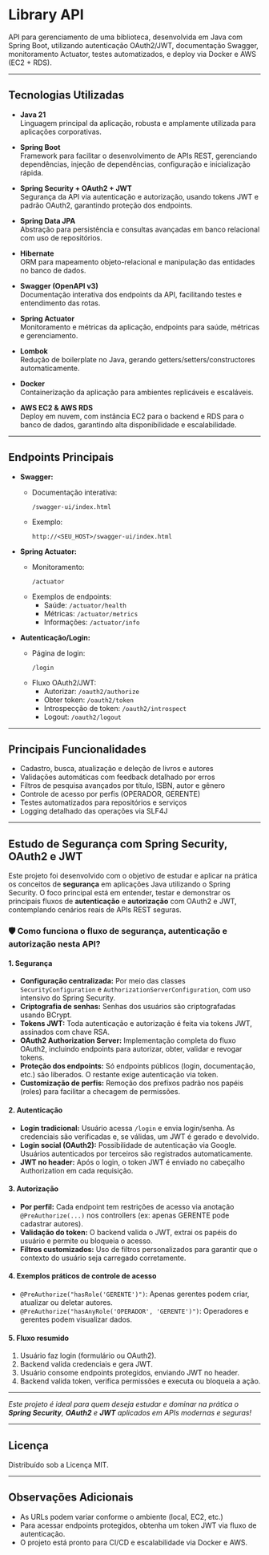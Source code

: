 # Library API

API para gerenciamento de uma biblioteca, desenvolvida em Java com Spring Boot, utilizando autenticação OAuth2/JWT, documentação Swagger, monitoramento Actuator, testes automatizados, e deploy via Docker e AWS (EC2 + RDS).

---

## Tecnologias Utilizadas

- **Java 21**  
  Linguagem principal da aplicação, robusta e amplamente utilizada para aplicações corporativas.

- **Spring Boot**  
  Framework para facilitar o desenvolvimento de APIs REST, gerenciando dependências, injeção de dependências, configuração e inicialização rápida.

- **Spring Security + OAuth2 + JWT**  
  Segurança da API via autenticação e autorização, usando tokens JWT e padrão OAuth2, garantindo proteção dos endpoints.

- **Spring Data JPA**  
  Abstração para persistência e consultas avançadas em banco relacional com uso de repositórios.

- **Hibernate**  
  ORM para mapeamento objeto-relacional e manipulação das entidades no banco de dados.

- **Swagger (OpenAPI v3)**  
  Documentação interativa dos endpoints da API, facilitando testes e entendimento das rotas.

- **Spring Actuator**  
  Monitoramento e métricas da aplicação, endpoints para saúde, métricas e gerenciamento.

- **Lombok**  
  Redução de boilerplate no Java, gerando getters/setters/constructores automaticamente.

- **Docker**  
  Containerização da aplicação para ambientes replicáveis e escaláveis.

- **AWS EC2 & AWS RDS**  
  Deploy em nuvem, com instância EC2 para o backend e RDS para o banco de dados, garantindo alta disponibilidade e escalabilidade.

---

## Endpoints Principais

- **Swagger:**
    - Documentação interativa:
      ```
      /swagger-ui/index.html
      ```
    - Exemplo:
      ```
      http://<SEU_HOST>/swagger-ui/index.html
      ```

- **Spring Actuator:**
    - Monitoramento:
      ```
      /actuator
      ```
    - Exemplos de endpoints:
        - Saúde: `/actuator/health`
        - Métricas: `/actuator/metrics`
        - Informações: `/actuator/info`

- **Autenticação/Login:**
    - Página de login:
      ```
      /login
      ```
    - Fluxo OAuth2/JWT:
        - Autorizar: `/oauth2/authorize`
        - Obter token: `/oauth2/token`
        - Introspecção de token: `/oauth2/introspect`
        - Logout: `/oauth2/logout`

---

## Principais Funcionalidades

- Cadastro, busca, atualização e deleção de livros e autores
- Validações automáticas com feedback detalhado por erros
- Filtros de pesquisa avançados por título, ISBN, autor e gênero
- Controle de acesso por perfis (OPERADOR, GERENTE)
- Testes automatizados para repositórios e serviços
- Logging detalhado das operações via SLF4J

---

## Estudo de Segurança com Spring Security, OAuth2 e JWT

Este projeto foi desenvolvido com o objetivo de estudar e aplicar na prática os conceitos de **segurança** em aplicações Java utilizando o Spring Security. O foco principal está em entender, testar e demonstrar os principais fluxos de **autenticação** e **autorização** com OAuth2 e JWT, contemplando cenários reais de APIs REST seguras.

### 🛡️ Como funciona o fluxo de segurança, autenticação e autorização nesta API?

#### 1. Segurança

- **Configuração centralizada:** Por meio das classes `SecurityConfiguration` e `AuthorizationServerConfiguration`, com uso intensivo do Spring Security.
- **Criptografia de senhas:** Senhas dos usuários são criptografadas usando BCrypt.
- **Tokens JWT:** Toda autenticação e autorização é feita via tokens JWT, assinados com chave RSA.
- **OAuth2 Authorization Server:** Implementação completa do fluxo OAuth2, incluindo endpoints para autorizar, obter, validar e revogar tokens.
- **Proteção dos endpoints:** Só endpoints públicos (login, documentação, etc.) são liberados. O restante exige autenticação via token.
- **Customização de perfis:** Remoção dos prefixos padrão nos papéis (roles) para facilitar a checagem de permissões.

#### 2. Autenticação

- **Login tradicional:** Usuário acessa `/login` e envia login/senha. As credenciais são verificadas e, se válidas, um JWT é gerado e devolvido.
- **Login social (OAuth2):** Possibilidade de autenticação via Google. Usuários autenticados por terceiros são registrados automaticamente.
- **JWT no header:** Após o login, o token JWT é enviado no cabeçalho Authorization em cada requisição.

#### 3. Autorização

- **Por perfil:** Cada endpoint tem restrições de acesso via anotação `@PreAuthorize(...)` nos controllers (ex: apenas GERENTE pode cadastrar autores).
- **Validação do token:** O backend valida o JWT, extrai os papéis do usuário e permite ou bloqueia o acesso.
- **Filtros customizados:** Uso de filtros personalizados para garantir que o contexto do usuário seja carregado corretamente.

#### 4. Exemplos práticos de controle de acesso

- `@PreAuthorize("hasRole('GERENTE')")`: Apenas gerentes podem criar, atualizar ou deletar autores.
- `@PreAuthorize("hasAnyRole('OPERADOR', 'GERENTE')")`: Operadores e gerentes podem visualizar dados.

#### 5. Fluxo resumido

1. Usuário faz login (formulário ou OAuth2).
2. Backend valida credenciais e gera JWT.
3. Usuário consome endpoints protegidos, enviando JWT no header.
4. Backend valida token, verifica permissões e executa ou bloqueia a ação.

---

*Este projeto é ideal para quem deseja estudar e dominar na prática o **Spring Security**, **OAuth2** e **JWT** aplicados em APIs modernas e seguras!*

---

## Licença

Distribuído sob a Licença MIT.

---

## Observações Adicionais

- As URLs podem variar conforme o ambiente (local, EC2, etc.)
- Para acessar endpoints protegidos, obtenha um token JWT via fluxo de autenticação.
- O projeto está pronto para CI/CD e escalabilidade via Docker e AWS.